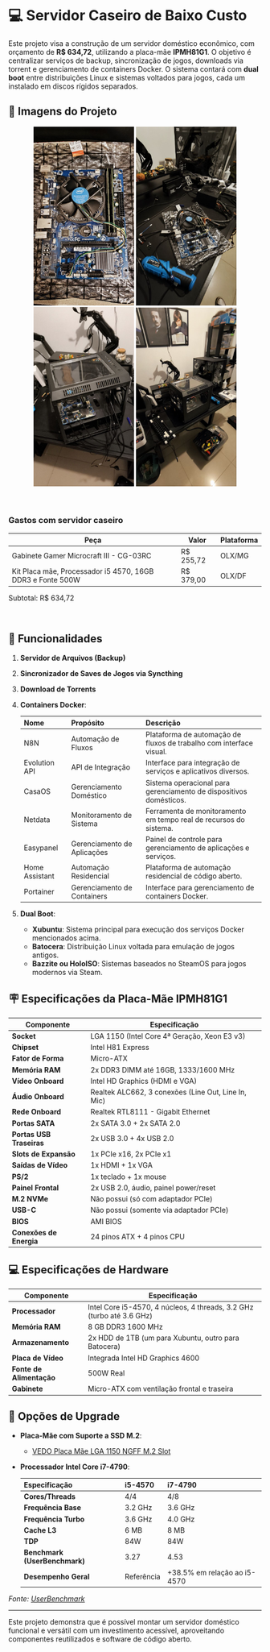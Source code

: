 # 💻 Servidor Caseiro de Baixo Custo

Este projeto visa a construção de um servidor doméstico econômico, com orçamento de **R\$ 634,72**, utilizando a placa-mãe **IPMH81G1**. O objetivo é centralizar serviços de backup, sincronização de jogos, downloads via torrent e gerenciamento de containers Docker. O sistema contará com **dual boot** entre distribuições Linux e sistemas voltados para jogos, cada um instalado em discos rígidos separados.

## 📸 Imagens do Projeto

<p align="center">
  <img src="img1.jpg" width="200" />
  <img src="img2.jpg" width="200" />
  <img src="img3.jpg" width="200" />
  <img src="img4.jpg" width="200" />
</p>  

<br/>

### Gastos com servidor caseiro

| Peça                                                        | Valor     | Plataforma |
|-------------------------------------------------------------|-----------|------------|
| Gabinete Gamer Microcraft III - CG-03RC                     | R$ 255,72 | OLX/MG     |
| Kit Placa mãe, Processador i5 4570, 16GB DDR3 e Fonte 500W  | R$ 379,00 | OLX/DF     |

Subtotal: R$ 634,72

<br/>

## 🧰 Funcionalidades

1. **Servidor de Arquivos (Backup)**

2. **Sincronizador de Saves de Jogos via Syncthing**

3. **Download de Torrents**

4. **Containers Docker**:

   | Nome           | Propósito                   | Descrição                                                           |
   | -------------- | --------------------------- | ------------------------------------------------------------------- |
   | N8N            | Automação de Fluxos         | Plataforma de automação de fluxos de trabalho com interface visual. |
   | Evolution API  | API de Integração           | Interface para integração de serviços e aplicativos diversos.       |
   | CasaOS         | Gerenciamento Doméstico     | Sistema operacional para gerenciamento de dispositivos domésticos.  |
   | Netdata        | Monitoramento de Sistema    | Ferramenta de monitoramento em tempo real de recursos do sistema.   |
   | Easypanel      | Gerenciamento de Aplicações | Painel de controle para gerenciamento de aplicações e serviços.     |
   | Home Assistant | Automação Residencial       | Plataforma de automação residencial de código aberto.               |
   | Portainer      | Gerenciamento de Containers | Interface para gerenciamento de containers Docker.                  |

5. **Dual Boot**:

   * **Xubuntu**: Sistema principal para execução dos serviços Docker mencionados acima.
   * **Batocera**: Distribuição Linux voltada para emulação de jogos antigos.
   * **Bazzite ou HoloISO**: Sistemas baseados no SteamOS para jogos modernos via Steam.

## 🪧 Especificações da Placa-Mãe IPMH81G1

| Componente               | Especificação                                       |
| ------------------------ | --------------------------------------------------- |
| **Socket**               | LGA 1150 (Intel Core 4ª Geração, Xeon E3 v3)        |
| **Chipset**              | Intel H81 Express                                   |
| **Fator de Forma**       | Micro-ATX                                           |
| **Memória RAM**          | 2x DDR3 DIMM até 16GB, 1333/1600 MHz                |
| **Vídeo Onboard**        | Intel HD Graphics (HDMI e VGA)                      |
| **Áudio Onboard**        | Realtek ALC662, 3 conexões (Line Out, Line In, Mic) |
| **Rede Onboard**         | Realtek RTL8111 - Gigabit Ethernet                  |
| **Portas SATA**          | 2x SATA 3.0 + 2x SATA 2.0                           |
| **Portas USB Traseiras** | 2x USB 3.0 + 4x USB 2.0                             |
| **Slots de Expansão**    | 1x PCIe x16, 2x PCIe x1                             |
| **Saídas de Vídeo**      | 1x HDMI + 1x VGA                                    |
| **PS/2**                 | 1x teclado + 1x mouse                               |
| **Painel Frontal**       | 2x USB 2.0, áudio, painel power/reset               |
| **M.2 NVMe**             | Não possui (só com adaptador PCIe)                  |
| **USB-C**                | Não possui (somente via adaptador PCIe)             |
| **BIOS**                 | AMI BIOS                                            |
| **Conexões de Energia**  | 24 pinos ATX + 4 pinos CPU                          |

## 💻 Especificações de Hardware

| Componente               | Especificação                                                         |
| ------------------------ | --------------------------------------------------------------------- |
| **Processador**          | Intel Core i5-4570, 4 núcleos, 4 threads, 3.2 GHz (turbo até 3.6 GHz) |
| **Memória RAM**          | 8 GB DDR3 1600 MHz                                                    |
| **Armazenamento**        | 2x HDD de 1TB (um para Xubuntu, outro para Batocera)                  |
| **Placa de Vídeo**       | Integrada Intel HD Graphics 4600                                      |
| **Fonte de Alimentação** | 500W Real                                                             |
| **Gabinete**             | Micro-ATX com ventilação frontal e traseira                           |

## 🔧 Opções de Upgrade

* **Placa-Mãe com Suporte a SSD M.2**:

  * [VEDO Placa Mãe LGA 1150 NGFF M.2 Slot](https://www.amazon.com.br/gp/product/B0BVVY1MSC/ref=ox_sc_act_title_1?smid=A2ZM0XEGQ4KBL7&th=1)

* **Processador Intel Core i7-4790**:

  | Especificação                 | i5-4570    | i7-4790                      |
  | ----------------------------- | ---------- | ---------------------------- |
  | **Cores/Threads**             | 4/4        | 4/8                          |
  | **Frequência Base**           | 3.2 GHz    | 3.6 GHz                      |
  | **Frequência Turbo**          | 3.6 GHz    | 4.0 GHz                      |
  | **Cache L3**                  | 6 MB       | 8 MB                         |
  | **TDP**                       | 84W        | 84W                          |
  | **Benchmark (UserBenchmark)** | 3.27       | 4.53                         |
  | **Desempenho Geral**          | Referência | +38.5% em relação ao i5-4570 |

*Fonte: [UserBenchmark](https://cpu.userbenchmark.com/Compare/Intel-Core-i7-4790-vs-Intel-Core-i5-4570/2293vs2770)*

---

Este projeto demonstra que é possível montar um servidor doméstico funcional e versátil com um investimento acessível, aproveitando componentes reutilizados e software de código aberto.
